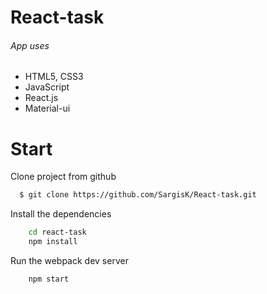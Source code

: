# React-task

###### App uses

  - HTML5, CSS3     
  - JavaScript
  - React.js
  - Material-ui

# Start

  Clone project from github  

  ```sh
    $ git clone https://github.com/SargisK/React-task.git
  ``` 
  Install the dependencies

  ```sh
      cd react-task
      npm install
  ```

  Run the webpack dev server   

  ```sh
      npm start
  ```